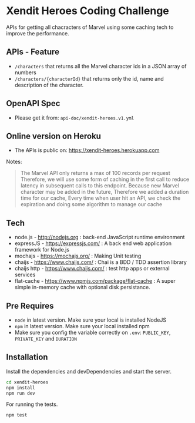 # Xendit Heroes Coding Challenge

APIs for getting all chacracters of Marvel using some caching tech to improve the performance.


## APIs - Feature

- `/characters` that returns all the Marvel character ids in a JSON array of numbers
- `/characters/{characterId}` that returns only the id, name and description of the character.

## OpenAPI Spec
- Please get it from: `api-doc/xendit-heroes.v1.yml`

## Online version on Heroku
- The APIs is public on: <https://xendit-heroes.herokuapp.com>

Notes:

> The Marvel API only returns a max of 100 records per request
> Therefore, we will use some form of caching in the first call to reduce latency in subsequent calls to this endpoint.
> Because new Marvel character may be added in the future, Therefore we added a duration time for our cache,
> Every time when user hit an API, we check the expiration and doing some algorithm to manage our cache

## Tech

- node.js - <http://nodejs.org> : back-end JavaScript runtime environment
- expressJS - <https://expressjs.com/> : A back end web application framework for Node.js
- mochajs - <https://mochajs.org/> : Making Unit testing
- chaijs - <https://www.chaijs.com/> : Chai is a BDD / TDD assertion library 
- chaijs http - <https://www.chaijs.com/> : test http apps or external services
- flat-cache - <https://www.npmjs.com/package/flat-cache> : A super simple in-memory cache with optional disk persistance.


## Pre Requires

- `node` in latest version. Make sure your local is installed NodeJS
- `npm` in latest version. Make sure your local installed npm
- Make sure you config the variable correctly on `.env`: `PUBLIC_KEY`, `PRIVATE_KEY` and `DURATION`


## Installation

Install the dependencies and devDependencies and start the server.

```sh
cd xendit-heroes
npm install
npm run dev
```

For running the tests.
```sh
npm test
```
